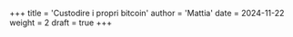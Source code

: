 +++
title = 'Custodire i propri bitcoin'
author = 'Mattia'
date = 2024-11-22
weight = 2
draft = true
+++